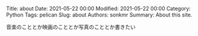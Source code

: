 Title: about
Date: 2021-05-22 00:00
Modified: 2021-05-22 00:00
Category: Python
Tags: pelican
Slug: about
Authors: sonkmr
Summary: About this site.

音楽のこととか映画のこととか写真のこととか書きたい
